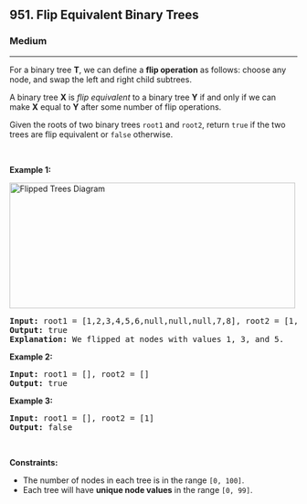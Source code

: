 <h2>951. Flip Equivalent Binary Trees</h2><h3>Medium</h3><hr><div><p>For a binary tree <strong>T</strong>, we can define a <strong>flip operation</strong> as follows: choose any node, and swap the left and right child subtrees.</p>

<p>A binary tree <strong>X</strong>&nbsp;is <em>flip equivalent</em> to a binary tree <strong>Y</strong> if and only if we can make <strong>X</strong> equal to <strong>Y</strong> after some number of flip operations.</p>

<p>Given the roots of two binary trees <code>root1</code> and <code>root2</code>, return <code>true</code> if the two trees are flip equivalent or <code>false</code> otherwise.</p>

<p>&nbsp;</p>
<p><strong>Example 1:</strong></p>
<img alt="Flipped Trees Diagram" src="https://assets.leetcode.com/uploads/2018/11/29/tree_ex.png" style="width: 500px; height: 220px;">
<pre><strong>Input:</strong> root1 = [1,2,3,4,5,6,null,null,null,7,8], root2 = [1,3,2,null,6,4,5,null,null,null,null,8,7]
<strong>Output:</strong> true
<strong>Explanation: </strong>We flipped at nodes with values 1, 3, and 5.
</pre>

<p><strong>Example 2:</strong></p>

<pre><strong>Input:</strong> root1 = [], root2 = []
<strong>Output:</strong> true
</pre>

<p><strong>Example 3:</strong></p>

<pre><strong>Input:</strong> root1 = [], root2 = [1]
<strong>Output:</strong> false
</pre>

<p>&nbsp;</p>
<p><strong>Constraints:</strong></p>

<ul>
	<li>The number of nodes in each tree is in the range <code>[0, 100]</code>.</li>
	<li>Each tree will have <strong>unique node values</strong> in the range <code>[0, 99]</code>.</li>
</ul>
</div>